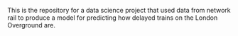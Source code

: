 This is the repository for a data science project that used data from network rail to produce a model for predicting how delayed trains on the London Overground are.
